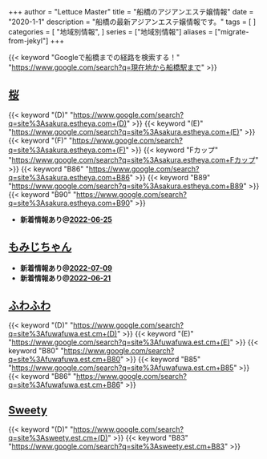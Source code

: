 +++
author = "Lettuce Master"
title = "船橋のアジアンエステ嬢情報"
date = "2020-1-1"
description = "船橋の最新アジアンエステ嬢情報です。"
tags = [
]
categories = [
    "地域別情報",
]
series = ["地域別情報"]
aliases = ["migrate-from-jekyl"]
+++

{{< keyword "Googleで船橋までの経路を検索する！" "https://www.google.com/search?q=現在地から船橋駅まで" >}}

## [桜](http://sakura.estheya.com/)
{{< keyword "(D)" "https://www.google.com/search?q=site%3Asakura.estheya.com+(D)" >}} {{< keyword "(E)" "https://www.google.com/search?q=site%3Asakura.estheya.com+(E)" >}} {{< keyword "(F)" "https://www.google.com/search?q=site%3Asakura.estheya.com+(F)" >}} {{< keyword "Fカップ" "https://www.google.com/search?q=site%3Asakura.estheya.com+Fカップ" >}} {{< keyword "B86" "https://www.google.com/search?q=site%3Asakura.estheya.com+B86" >}} {{< keyword "B89" "https://www.google.com/search?q=site%3Asakura.estheya.com+B89" >}} {{< keyword "B90" "https://www.google.com/search?q=site%3Asakura.estheya.com+B90" >}} 

- **新着情報あり@[2022-06-25](/post/2022-06-25)**
## [もみじちゃん](http://hfmh8.xyz/)


- **新着情報あり@[2022-07-09](/post/2022-07-09)**
- **新着情報あり@[2022-06-21](/post/2022-06-21)**
## [ふわふわ](https://fuwafuwa.est.cm/)
{{< keyword "(D)" "https://www.google.com/search?q=site%3Afuwafuwa.est.cm+(D)" >}} {{< keyword "(E)" "https://www.google.com/search?q=site%3Afuwafuwa.est.cm+(E)" >}} {{< keyword "B80" "https://www.google.com/search?q=site%3Afuwafuwa.est.cm+B80" >}} {{< keyword "B85" "https://www.google.com/search?q=site%3Afuwafuwa.est.cm+B85" >}} {{< keyword "B86" "https://www.google.com/search?q=site%3Afuwafuwa.est.cm+B86" >}} 

## [Sweety](https://sweety.est.cm/)
{{< keyword "(D)" "https://www.google.com/search?q=site%3Asweety.est.cm+(D)" >}} {{< keyword "B83" "https://www.google.com/search?q=site%3Asweety.est.cm+B83" >}} 

